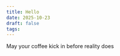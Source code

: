 ```yaml
---
title: Hello
date: 2025-10-23
draft: false
tags:
---
```

May your coffee kick in before reality does